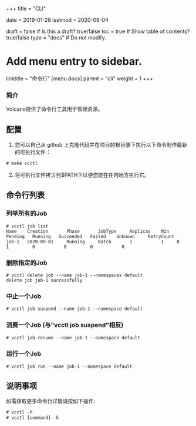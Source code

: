 +++
title = "CLI"


date = 2019-01-28
lastmod = 2020-09-04

draft = false  # Is this a draft? true/false
toc = true  # Show table of contents? true/false
type = "docs"  # Do not modify.

# Add menu entry to sidebar.
linktitle = "命令行"
[menu.docs]
  parent = "cli"
  weight = 1
+++

### 简介
Volcano提供了命令行工具用于管理资源。
## 配置

1. 您可以自己从 github 上克隆代码并在项目的根目录下执行以下命令制作最新的可执行文件：
```shell
# make vcctl
```
2. 将可执行文件拷贝到$PATH下以便您能在任何地方执行它。

## 命令行列表
### 列举所有的Job

```shell
# vcctl job list
Name    Creation       Phase       JobType     Replicas    Min   Pending   Running   Succeeded   Failed    Unknown     RetryCount
job-1   2020-09-01     Running     Batch       1           1     0         1         0           0         0           0
```

### 删除指定的Job

```shell
# vcctl delete job --name job-1 --namespaces default
delete job job-1 successfully
```

### 中止一个Job

```html
# vcctl job suspend --name job-1 --namespace default
```

### 消费一个Job (与"vcctl job suspend"相反)

```html
# vcctl job resume --name job-1 --namespace default
```

### 运行一个Job

```shell
# vcctl job run --name job-1 --namespace default
```

## 说明事项
如需获取更多命令行详情请按如下操作:

```html
# vcctl -h
# vcctl [command] -h
```
